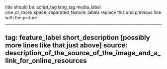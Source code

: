 title should be: script_tag   lang_tag   media_label   one_or_more_space_separated_feature_labels
replace this and previous line with the picture


---
tag: feature_label short_description
[possibly more lines like that just above]
source: description_of_the_source_of_the_image_and_a_link_for_online_resources
----
